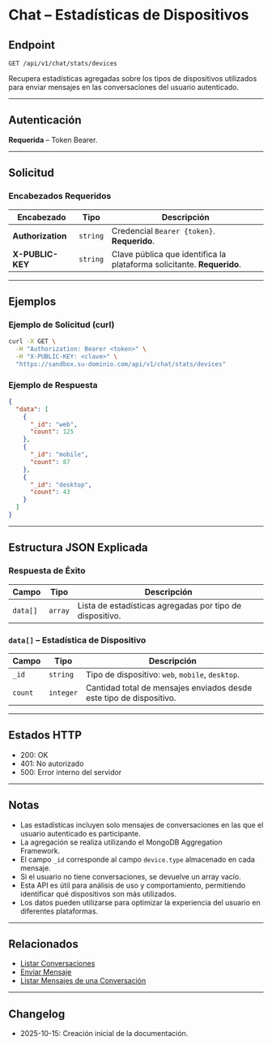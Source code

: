 # Chat – Estadísticas de Dispositivos

## Endpoint

`GET /api/v1/chat/stats/devices`

Recupera estadísticas agregadas sobre los tipos de dispositivos utilizados para enviar mensajes en las conversaciones del usuario autenticado.

---

## Autenticación

**Requerida** – Token Bearer.

---

## Solicitud

### Encabezados Requeridos

| Encabezado        | Tipo     | Descripción |
| ----------------- | -------- | ----------- |
| **Authorization** | `string` | Credencial `Bearer {token}`. **Requerido**. |
| **X-PUBLIC-KEY**  | `string` | Clave pública que identifica la plataforma solicitante. **Requerido**. |

---

## Ejemplos

### Ejemplo de Solicitud (curl)

```bash
curl -X GET \
  -H "Authorization: Bearer <token>" \
  -H "X-PUBLIC-KEY: <clave>" \
  "https://sandbox.su-dominio.com/api/v1/chat/stats/devices"
```

### Ejemplo de Respuesta

```json
{
  "data": [
    {
      "_id": "web",
      "count": 125
    },
    {
      "_id": "mobile",
      "count": 87
    },
    {
      "_id": "desktop",
      "count": 43
    }
  ]
}
```

---

## Estructura JSON Explicada

### Respuesta de Éxito

| Campo    | Tipo    | Descripción |
| -------- | ------- | ----------- |
| `data[]` | `array` | Lista de estadísticas agregadas por tipo de dispositivo. |

### `data[]` – Estadística de Dispositivo

| Campo   | Tipo      | Descripción |
| ------- | --------- | ----------- |
| `_id`   | `string`  | Tipo de dispositivo: `web`, `mobile`, `desktop`. |
| `count` | `integer` | Cantidad total de mensajes enviados desde este tipo de dispositivo. |

---

## Estados HTTP

- 200: OK
- 401: No autorizado
- 500: Error interno del servidor

---

## Notas

* Las estadísticas incluyen solo mensajes de conversaciones en las que el usuario autenticado es participante.
* La agregación se realiza utilizando el MongoDB Aggregation Framework.
* El campo `_id` corresponde al campo `device.type` almacenado en cada mensaje.
* Si el usuario no tiene conversaciones, se devuelve un array vacío.
* Esta API es útil para análisis de uso y comportamiento, permitiendo identificar qué dispositivos son más utilizados.
* Los datos pueden utilizarse para optimizar la experiencia del usuario en diferentes plataformas.

---

## Relacionados

- [Listar Conversaciones](./ChatConversationsList.md)
- [Enviar Mensaje](./ChatMessageSend.md)
- [Listar Mensajes de una Conversación](./ChatConversationMessages.md)

---

## Changelog

- 2025-10-15: Creación inicial de la documentación.
